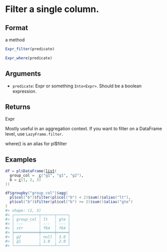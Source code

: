 # Filter a single column.

## Format

a method

```r
Expr_filter(predicate)

Expr_where(predicate)
```

## Arguments

- `predicate`: Expr or something `Into<Expr>`. Should be a boolean expression.

## Returns

Expr

Mostly useful in an aggregation context. If you want to filter on a DataFrame level, use `LazyFrame.filter`.

where() is an alias for pl$filter

## Examples

<pre class='r-example'><code><span class='r-in'><span><span class='va'>df</span> <span class='op'>=</span> <span class='va'>pl</span><span class='op'>$</span><span class='fu'>DataFrame</span><span class='op'>(</span><span class='fu'><a href='https://rdrr.io/r/base/list.html'>list</a></span><span class='op'>(</span></span></span>
<span class='r-in'><span>  group_col <span class='op'>=</span>  <span class='fu'><a href='https://rdrr.io/r/base/c.html'>c</a></span><span class='op'>(</span><span class='st'>"g1"</span>, <span class='st'>"g1"</span>, <span class='st'>"g2"</span><span class='op'>)</span>,</span></span>
<span class='r-in'><span>  b <span class='op'>=</span> <span class='fu'><a href='https://rdrr.io/r/base/c.html'>c</a></span><span class='op'>(</span><span class='fl'>1</span>, <span class='fl'>2</span>, <span class='fl'>3</span><span class='op'>)</span></span></span>
<span class='r-in'><span><span class='op'>)</span><span class='op'>)</span></span></span>
<span class='r-in'><span></span></span>
<span class='r-in'><span><span class='va'>df</span><span class='op'>$</span><span class='fu'>groupby</span><span class='op'>(</span><span class='st'>"group_col"</span><span class='op'>)</span><span class='op'>$</span><span class='fu'>agg</span><span class='op'>(</span></span></span>
<span class='r-in'><span>  <span class='va'>pl</span><span class='op'>$</span><span class='fu'>col</span><span class='op'>(</span><span class='st'>"b"</span><span class='op'>)</span><span class='op'>$</span><span class='fu'>filter</span><span class='op'>(</span><span class='va'>pl</span><span class='op'>$</span><span class='fu'>col</span><span class='op'>(</span><span class='st'>"b"</span><span class='op'>)</span> <span class='op'>&lt;</span> <span class='fl'>2</span><span class='op'>)</span><span class='op'>$</span><span class='fu'>sum</span><span class='op'>(</span><span class='op'>)</span><span class='op'>$</span><span class='fu'>alias</span><span class='op'>(</span><span class='st'>"lt"</span><span class='op'>)</span>,</span></span>
<span class='r-in'><span>  <span class='va'>pl</span><span class='op'>$</span><span class='fu'>col</span><span class='op'>(</span><span class='st'>"b"</span><span class='op'>)</span><span class='op'>$</span><span class='fu'>filter</span><span class='op'>(</span><span class='va'>pl</span><span class='op'>$</span><span class='fu'>col</span><span class='op'>(</span><span class='st'>"b"</span><span class='op'>)</span> <span class='op'>&gt;=</span> <span class='fl'>2</span><span class='op'>)</span><span class='op'>$</span><span class='fu'>sum</span><span class='op'>(</span><span class='op'>)</span><span class='op'>$</span><span class='fu'>alias</span><span class='op'>(</span><span class='st'>"gte"</span><span class='op'>)</span></span></span>
<span class='r-in'><span><span class='op'>)</span></span></span>
<span class='r-out co'><span class='r-pr'>#&gt;</span> shape: (2, 3)</span>
<span class='r-out co'><span class='r-pr'>#&gt;</span> ┌───────────┬──────┬─────┐</span>
<span class='r-out co'><span class='r-pr'>#&gt;</span> │ group_col ┆ lt   ┆ gte │</span>
<span class='r-out co'><span class='r-pr'>#&gt;</span> │ ---       ┆ ---  ┆ --- │</span>
<span class='r-out co'><span class='r-pr'>#&gt;</span> │ str       ┆ f64  ┆ f64 │</span>
<span class='r-out co'><span class='r-pr'>#&gt;</span> ╞═══════════╪══════╪═════╡</span>
<span class='r-out co'><span class='r-pr'>#&gt;</span> │ g2        ┆ null ┆ 3.0 │</span>
<span class='r-out co'><span class='r-pr'>#&gt;</span> │ g1        ┆ 1.0  ┆ 2.0 │</span>
<span class='r-out co'><span class='r-pr'>#&gt;</span> └───────────┴──────┴─────┘</span>
 </code></pre>